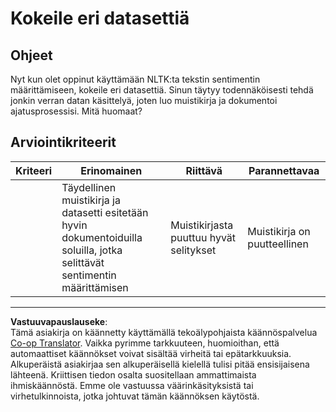<!--
CO_OP_TRANSLATOR_METADATA:
{
  "original_hash": "daf144daa552da6a7d442aff6f3e77d8",
  "translation_date": "2025-09-05T01:47:30+00:00",
  "source_file": "6-NLP/5-Hotel-Reviews-2/assignment.md",
  "language_code": "fi"
}
-->
# Kokeile eri datasettiä

## Ohjeet

Nyt kun olet oppinut käyttämään NLTK:ta tekstin sentimentin määrittämiseen, kokeile eri datasettiä. Sinun täytyy todennäköisesti tehdä jonkin verran datan käsittelyä, joten luo muistikirja ja dokumentoi ajatusprosessisi. Mitä huomaat?

## Arviointikriteerit

| Kriteeri | Erinomainen                                                                                                      | Riittävä                                  | Parannettavaa          |
| -------- | ---------------------------------------------------------------------------------------------------------------- | ----------------------------------------- | ---------------------- |
|          | Täydellinen muistikirja ja datasetti esitetään hyvin dokumentoiduilla soluilla, jotka selittävät sentimentin määrittämisen | Muistikirjasta puuttuu hyvät selitykset   | Muistikirja on puutteellinen |

---

**Vastuuvapauslauseke**:  
Tämä asiakirja on käännetty käyttämällä tekoälypohjaista käännöspalvelua [Co-op Translator](https://github.com/Azure/co-op-translator). Vaikka pyrimme tarkkuuteen, huomioithan, että automaattiset käännökset voivat sisältää virheitä tai epätarkkuuksia. Alkuperäistä asiakirjaa sen alkuperäisellä kielellä tulisi pitää ensisijaisena lähteenä. Kriittisen tiedon osalta suositellaan ammattimaista ihmiskäännöstä. Emme ole vastuussa väärinkäsityksistä tai virhetulkinnoista, jotka johtuvat tämän käännöksen käytöstä.